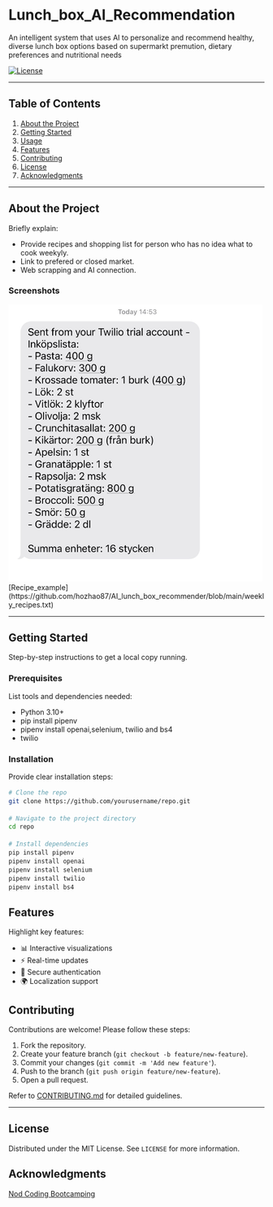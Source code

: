 # Lunch_box_AI_Recommendation

An intelligent system that uses AI to personalize and recommend healthy, diverse lunch box options based on supermarkt premution, dietary preferences and nutritional needs

[![License](https://img.shields.io/badge/license-MIT-blue.svg)](LICENSE)



---

## Table of Contents

1. [About the Project](#about-the-project)
2. [Getting Started](#getting-started)
3. [Usage](#usage)
4. [Features](#features)
5. [Contributing](#contributing)
6. [License](#license)
7. [Acknowledgments](#acknowledgments)

---

## About the Project

Briefly explain:
- Provide recipes and shopping list for person who has no idea what to cook weekyly.
- Link to prefered or closed market.
- Web scrapping and AI connection.

### Screenshots

<img src="https://github.com/hozhao87/AI_lunch_box_recommender/blob/main/Screenshot.jpg" alt="Screenshot of the project" width="500"/>
[Recipe_example](https://github.com/hozhao87/AI_lunch_box_recommender/blob/main/weekly_recipes.txt)

---

## Getting Started

Step-by-step instructions to get a local copy running.

### Prerequisites

List tools and dependencies needed:
- Python 3.10+
- pip install pipenv
- pipenv install openai,selenium, twilio and bs4
- twilio 

### Installation

Provide clear installation steps:

```bash
# Clone the repo
git clone https://github.com/yourusername/repo.git

# Navigate to the project directory
cd repo

# Install dependencies
pip install pipenv
pipenv install openai
pipenv install selenium
pipenv install twilio 
pipenv install bs4
```

## Features

Highlight key features:

- 📊 Interactive visualizations
- ⚡ Real-time updates
- 🔐 Secure authentication
- 🌍 Localization support

## Contributing

Contributions are welcome! Please follow these steps:

1. Fork the repository.
2. Create your feature branch (`git checkout -b feature/new-feature`).
3. Commit your changes (`git commit -m 'Add new feature'`).
4. Push to the branch (`git push origin feature/new-feature`).
5. Open a pull request.

Refer to [CONTRIBUTING.md](CONTRIBUTING.md) for detailed guidelines.

---

## License

Distributed under the MIT License. See `LICENSE` for more information.

## Acknowledgments

[Nod Coding Bootcamping](https://nodcoding.com)
